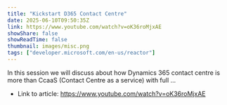 ```yaml
---
title: "Kickstart D365 Contact Centre"
date: 2025-06-10T09:50:35Z
link: https://www.youtube.com/watch?v=oK36roMjxAE
showShare: false
showReadTime: false
thumbnail: images/misc.png
tags: ["developer.microsoft.com/en-us/reactor"]
---
```

In this session we will discuss about how Dynamics 365 contact centre is more than CcaaS (Contact Centre as a service) with full ...

- Link to article: https://www.youtube.com/watch?v=oK36roMjxAE
